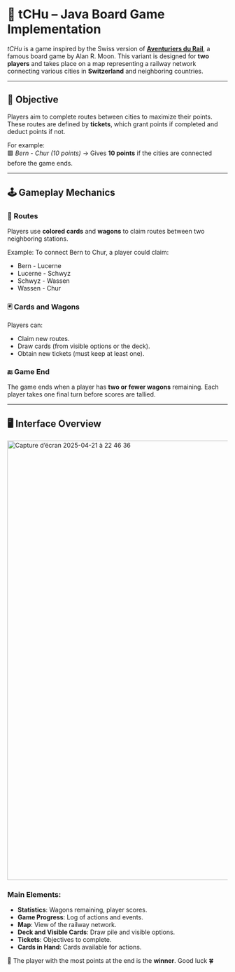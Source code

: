 # 🎲 tCHu – Java Board Game Implementation

*tCHu* is a game inspired by the Swiss version of [**Aventuriers du Rail**](https://cs108.epfl.ch/archive/21/p/00_introduction.html#:~:text=version%20suisse%20des-,Aventuriers%20du%20Rail,-%2C%20un%20c%C3%A9l%C3%A8bre%20jeu), a famous board game by Alan R. Moon. This variant is designed for **two players** and takes place on a map representing a railway network connecting various cities in **Switzerland** and neighboring countries.

---

## 🎯 Objective

Players aim to complete routes between cities to maximize their points. These routes are defined by **tickets**, which grant points if completed and deduct points if not.

For example:  
🟩 *Bern - Chur (10 points)* → Gives **10 points** if the cities are connected before the game ends.

---

## 🕹 Gameplay Mechanics

### 🚂 Routes  
Players use **colored cards** and **wagons** to claim routes between two neighboring stations.

Example: To connect Bern to Chur, a player could claim:
- Bern - Lucerne  
- Lucerne - Schwyz  
- Schwyz - Wassen  
- Wassen - Chur

### 🃏 Cards and Wagons  
Players can:
- Claim new routes.
- Draw cards (from visible options or the deck).
- Obtain new tickets (must keep at least one).

### 🔚 Game End  
The game ends when a player has **two or fewer wagons** remaining. Each player takes one final turn before scores are tallied.

---

## 🖥 Interface Overview

<img width="1002" alt="Capture d’écran 2025-04-21 à 22 46 36" src="https://github.com/user-attachments/assets/353fb112-ad3f-4c66-82b6-6c780cb07ae7" />

### Main Elements:
- **Statistics**: Wagons remaining, player scores.
- **Game Progress**: Log of actions and events.
- **Map**: View of the railway network.
- **Deck and Visible Cards**: Draw pile and visible options.
- **Tickets**: Objectives to complete.
- **Cards in Hand**: Cards available for actions.

🎉 The player with the most points at the end is the **winner**. Good luck 🍀
